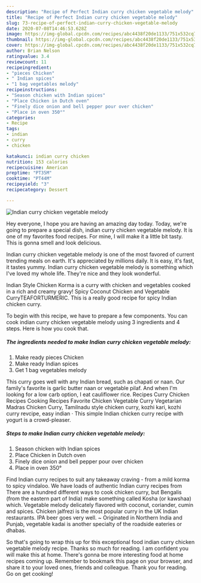 ```yaml
---
description: "Recipe of Perfect Indian curry chicken vegetable melody"
title: "Recipe of Perfect Indian curry chicken vegetable melody"
slug: 73-recipe-of-perfect-indian-curry-chicken-vegetable-melody
date: 2020-07-08T14:46:53.628Z
image: https://img-global.cpcdn.com/recipes/abc4438f20de1133/751x532cq70/indian-curry-chicken-vegetable-melody-recipe-main-photo.jpg
thumbnail: https://img-global.cpcdn.com/recipes/abc4438f20de1133/751x532cq70/indian-curry-chicken-vegetable-melody-recipe-main-photo.jpg
cover: https://img-global.cpcdn.com/recipes/abc4438f20de1133/751x532cq70/indian-curry-chicken-vegetable-melody-recipe-main-photo.jpg
author: Brian Nelson
ratingvalue: 3.4
reviewcount: 11
recipeingredient:
- "pieces Chicken"
- " Indian spices"
- "1 bag vegetables melody"
recipeinstructions:
- "Season chicken with Indian spices"
- "Place Chicken in Dutch oven"
- "Finely dice onion and bell pepper pour over chicken"
- "Place in oven 350°"
categories:
- Recipe
tags:
- indian
- curry
- chicken

katakunci: indian curry chicken 
nutrition: 153 calories
recipecuisine: American
preptime: "PT35M"
cooktime: "PT44M"
recipeyield: "3"
recipecategory: Dessert

---
```



![Indian curry chicken vegetable melody](https://img-global.cpcdn.com/recipes/abc4438f20de1133/751x532cq70/indian-curry-chicken-vegetable-melody-recipe-main-photo.jpg)

Hey everyone, I hope you are having an amazing day today. Today, we're going to prepare a special dish, indian curry chicken vegetable melody. It is one of my favorites food recipes. For mine, I will make it a little bit tasty. This is gonna smell and look delicious.

Indian curry chicken vegetable melody is one of the most favored of current trending meals on earth. It's appreciated by millions daily. It is easy, it's fast, it tastes yummy. Indian curry chicken vegetable melody is something which I've loved my whole life. They're nice and they look wonderful.

Indian Style Chicken Korma is a curry with chicken and vegetables cooked in a rich and creamy gravy! Spicy Coconut Chicken and Vegetable CurryTEAFORTURMERIC. This is a really good recipe for spicy Indian chicken curry.


To begin with this recipe, we have to prepare a few components. You can cook indian curry chicken vegetable melody using 3 ingredients and 4 steps. Here is how you cook that.

<!--inarticleads1-->

##### The ingredients needed to make Indian curry chicken vegetable melody:

1. Make ready pieces Chicken
1. Make ready  Indian spices
1. Get 1 bag vegetables melody


This curry goes well with any Indian bread, such as chapati or naan. Our family&#39;s favorite is garlic butter naan or vegetable pilaf. And when I&#39;m looking for a low carb option, I eat cauliflower rice. Recipes Curry Chicken Recipes Cooking Recipes Favorite Chicken Vegetable Curry Vegetarian Madras Chicken Curry, Tamilnadu style chicken curry, kozhi kari, kozhi curry revcipe, easy indian · This simple Indian chicken curry recipe with yogurt is a crowd-pleaser. 

<!--inarticleads2-->

##### Steps to make Indian curry chicken vegetable melody:

1. Season chicken with Indian spices
1. Place Chicken in Dutch oven
1. Finely dice onion and bell pepper pour over chicken
1. Place in oven 350°


Find Indian curry recipes to suit any takeaway craving - from a mild korma to spicy vindaloo. We have loads of authentic Indian curry recipes from There are a hundred different ways to cook chicken curry, but Bengalis (from the eastern part of India) make something called Kosha (or kawshaa) which. Vegetable melody delicately flavored with coconut, coriander, cumin and spices. Chicken jalfrezi is the most popular curry in the UK Indian restaurants. IPA beer goes very well. ~ Originated in Northern India and Punjab, vegetable kadai is another specialty of the roadside eateries or dhabas. 

So that's going to wrap this up for this exceptional food indian curry chicken vegetable melody recipe. Thanks so much for reading. I am confident you will make this at home. There's gonna be more interesting food at home recipes coming up. Remember to bookmark this page on your browser, and share it to your loved ones, friends and colleague. Thank you for reading. Go on get cooking!
